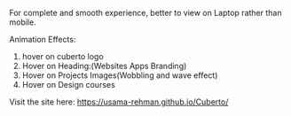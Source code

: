 For complete and smooth experience, better to view on Laptop rather than mobile.

Animation Effects:
1. hover on cuberto logo
2. Hover on Heading:(Websites Apps Branding)
3. Hover on Projects Images(Wobbling and wave effect)
4. Hover on Design courses

Visit the site here: https://usama-rehman.github.io/Cuberto/
